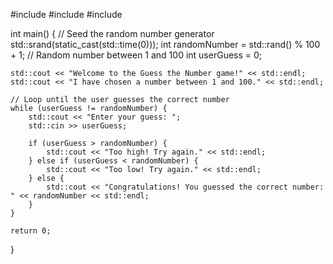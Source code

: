 #include <iostream>
#include <cstdlib>
#include <ctime>

int main() {
    // Seed the random number generator
    std::srand(static_cast<unsigned>(std::time(0)));
    int randomNumber = std::rand() % 100 + 1; // Random number between 1 and 100
    int userGuess = 0;

    std::cout << "Welcome to the Guess the Number game!" << std::endl;
    std::cout << "I have chosen a number between 1 and 100." << std::endl;

    // Loop until the user guesses the correct number
    while (userGuess != randomNumber) {
        std::cout << "Enter your guess: ";
        std::cin >> userGuess;

        if (userGuess > randomNumber) {
            std::cout << "Too high! Try again." << std::endl;
        } else if (userGuess < randomNumber) {
            std::cout << "Too low! Try again." << std::endl;
        } else {
            std::cout << "Congratulations! You guessed the correct number: " << randomNumber << std::endl;
        }
    }

    return 0;
}

